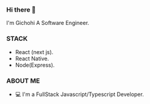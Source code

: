 ### Hi there 👋
I'm Gichohi A Software Engineer.

### STACK
 - React (next js).
 - React Native.
 - Node(Express).
 
### ABOUT ME

-  💻 I'm a FullStack Javascript/Typescript Developer.



